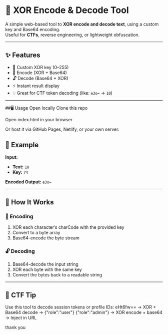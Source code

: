 # 🔐 XOR Encode & Decode Tool

A simple web-based tool to **XOR encode and decode text**, using a custom key and Base64 encoding.  
Useful for **CTFs**, reverse engineering, or lightweight obfuscation.

---

## ✨ Features

- 🔢 Custom XOR key (0–255)
- 🔁 Encode (XOR + Base64)
- 🔓 Decode (Base64 + XOR)
- ⚡ Instant result display
- 💡 Great for CTF token decoding (like: `e3o=` → `10`)

---
##🖥️ Usage
Open locally
Clone this repo

Open index.html in your browser

Or host it via GitHub Pages, Netlify, or your own server.


## 🧪 Example

**Input:**

- **Text:** `10`  
- **Key:** `74`

**Encoded Output:**
`e3o=`


---

## 🧰 How It Works

### 🔐 Encoding
1. XOR each character’s charCode with the provided key
2. Convert to a byte array
3. Base64-encode the byte stream

### 🔓 Decoding
1. Base64-decode the input string
2. XOR each byte with the same key
3. Convert the bytes back to a readable string

---

## 🚩 CTF Tip

Use this tool to decode session tokens or profile IDs:
eHt6fw== → XOR + Base64 decode → {"role":"user"}
{"role":"admin"} → XOR encode + base64 → Inject in URL

thank you
